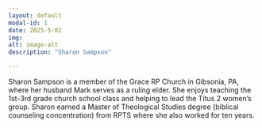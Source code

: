 ```yaml
---
layout: default
modal-id: 1
date: 2025-5-02
img: 
alt: image-alt
description: "Sharon Sampson"

---
```


Sharon Sampson is a member of the Grace RP Church in Gibsonia, PA, where her husband Mark serves as a ruling elder. She enjoys teaching the 1st-3rd grade church school class and helping to lead the Titus 2 women’s group. Sharon earned a Master of Theological Studies degree (biblical counseling concentration) from RPTS where she also worked for ten years.
